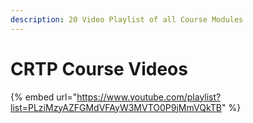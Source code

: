 ```yaml
---
description: 20 Video Playlist of all Course Modules
---
```


# CRTP Course Videos

{% embed url="https://www.youtube.com/playlist?list=PLziMzyAZFGMdVFAyW3MVTO0P9jMmVQkTB" %}
